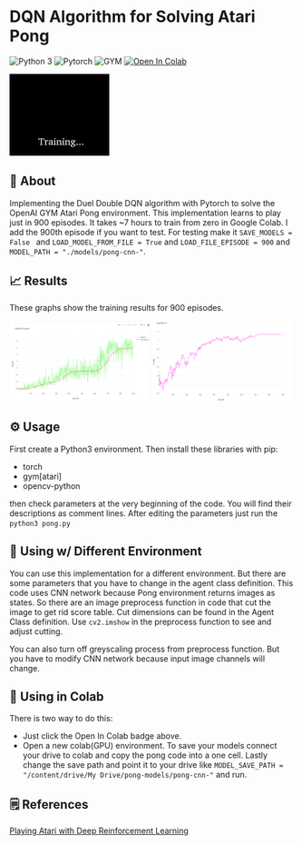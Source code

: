 # DQN Algorithm for Solving Atari Pong

![Python 3](https://img.shields.io/badge/Python-3-yellow.svg)
![Pytorch](https://img.shields.io/badge/Pytorch-1.5-orange.svg)
![GYM](https://img.shields.io/badge/GYM-0.17-turquoise.svg)
[![Open In Colab](https://colab.research.google.com/assets/colab-badge.svg)](https://colab.research.google.com/github/bhctsntrk/OpenAIPong-DQN/blob/master/OpenAIPong_DQN.ipynb)


![animated](mov.gif)

## :scroll: About
Implementing the Duel Double DQN algorithm with Pytorch to solve the OpenAI GYM Atari Pong environment. This implementation learns to play just in 900 episodes. It takes ~7 hours to train from zero in Google Colab. I add the 900th episode if you want to test. For testing make it ```SAVE_MODELS = False ``` and ```LOAD_MODEL_FROM_FILE = True``` and ```LOAD_FILE_EPISODE = 900``` and ```MODEL_PATH = "./models/pong-cnn-"```.

## :chart_with_upwards_trend: Results
These graphs show the training results for 900 episodes.

<img src="reward.png" height ="49%" width="49%"></img>
<img src="avgQ.png" height ="49%" width="49%"></img> 

## ⚙ Usage
First create a Python3 environment. Then install these libraries with pip:

* torch
* gym[atari]
* opencv-python

then check parameters at the very beginning of the code. You will find their descriptions as comment lines.
After editing the parameters just run the ```python3 pong.py```

## :twisted_rightwards_arrows: Using w/ Different Environment
You can use this implementation for a different environment. But there are some parameters that you have to change in the agent class definition. This code uses CNN network because Pong environment returns images as states. So there are an image preprocess function in code that cut the image to get rid score table. Cut dimensions can be found in the Agent Class definition. Use ```cv2.imshow``` in the preprocess function to see and adjust cutting.

You can also turn off greyscaling process from preprocess function. But you have to modify CNN network because input image channels will change.

## :orange_book: Using in Colab
There is two way to do this:
* Just click the Open In Colab badge above.
* Open a new colab(GPU) environment. To save your models connect your drive to colab and copy the pong code into a one cell. Lastly change the save path and point it to your drive like ```MODEL_SAVE_PATH = "/content/drive/My Drive/pong-models/pong-cnn-"``` and run.

## :spiral_notepad: References
[Playing Atari with Deep Reinforcement Learning](https://www.cs.toronto.edu/~vmnih/docs/dqn.pdf)
